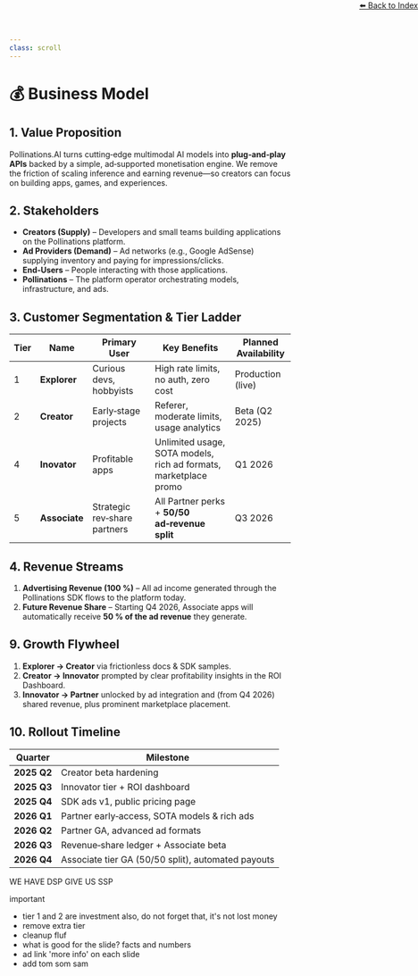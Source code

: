 ```yaml
---
class: scroll
---
```

<div style="text-align: right; position: absolute; top: 0; right: 0;">
<a href="/10">⬅️ Back to Index</a>
</div>

# 💰 **Business Model**

## 1. Value Proposition

Pollinations.AI turns cutting‑edge multimodal AI models into **plug‑and‑play APIs** backed by a simple, ad‑supported monetisation engine. We remove the friction of scaling inference and earning revenue—so creators can focus on building apps, games, and experiences.

## 2. Stakeholders

* **Creators (Supply)** – Developers and small teams building applications on the Pollinations platform.
* **Ad Providers (Demand)** – Ad networks (e.g., Google AdSense) supplying inventory and paying for impressions/clicks.
* **End‑Users** – People interacting with those applications.
* **Pollinations** – The platform operator orchestrating models, infrastructure, and ads.

## 3. Customer Segmentation & Tier Ladder

| Tier | Name          | Primary User                  | Key Benefits                                    | Planned Availability |
| ---- | ------------- | ----------------------------- | ----------------------------------------------- | -------------------- |
| 1    | **Explorer**  | Curious devs, hobbyists       | High rate limits, no auth, zero cost            | Production (live)    |
| 2    | **Creator**   | Early‑stage projects          | Referer, moderate limits, usage analytics    | Beta (Q2 2025)       |
| 4    | **Inovator**   | Profitable apps | Unlimited usage, SOTA models, rich ad formats, marketplace promo | Q1 2026              |
| 5    | **Associate** | Strategic rev‑share partners  | All Partner perks + **50/50 ad‑revenue split**  | Q3 2026              |

## 4. Revenue Streams

1. **Advertising Revenue (100 %)** – All ad income generated through the Pollinations SDK flows to the platform today.
2. **Future Revenue Share** – Starting Q4 2026, Associate apps will automatically receive **50 % of the ad revenue** they generate.

## 9. Growth Flywheel

1. **Explorer → Creator** via frictionless docs & SDK samples.
2. **Creator → Innovator** prompted by clear profitability insights in the ROI Dashboard.
3. **Innovator → Partner** unlocked by ad integration and (from Q4 2026) shared revenue, plus prominent marketplace placement.

## 10. Rollout Timeline

| Quarter     | Milestone                                          |
| ----------- | -------------------------------------------------- |
| **2025 Q2** | Creator beta hardening                             |
| **2025 Q3** | Innovator tier + ROI dashboard                     |
| **2025 Q4** | SDK ads v1, public pricing page                    |
| **2026 Q1** | Partner early‑access, SOTA models & rich ads       |
| **2026 Q2** | Partner GA, advanced ad formats                    |
| **2026 Q3** | Revenue‑share ledger + Associate beta              |
| **2026 Q4** | Associate tier GA (50/50 split), automated payouts |

WE HAVE DSP GIVE US SSP

important
- tier 1 and 2 are investment also, do not forget that, it's not lost money
- remove extra tier
- cleanup fluf
- what is good for the slide? facts and numbers
- ad link 'more info' on each slide
- add tom som sam
